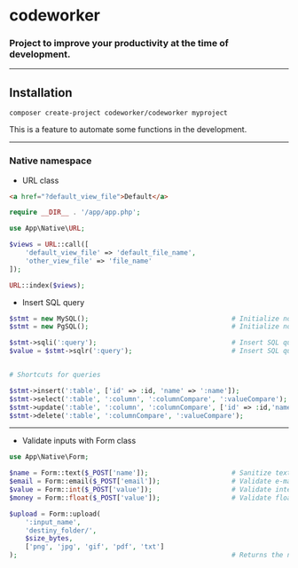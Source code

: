 # codeworker
### Project to improve your productivity at the time of development.

---

## Installation

```composer create-project codeworker/codeworker myproject```

This is a feature to automate some functions in the development.

---
### Native namespace

- URL class

```html
<a href="?default_view_file">Default</a>
```

```php
require __DIR__ . '/app/app.php';

use App\Native\URL;

$views = URL::call([
    'default_view_file' => 'default_file_name',
    'other_view_file' => 'file_name'
]);

URL::index($views);
```

- Insert SQL query

```php
$stmt = new MySQL();                                    # Initialize normal MySQL class
$stmt = new PgSQL();                                    # Initialize normal PgSQL class
```

```php
$stmt->sqli(':query');                                  # Insert SQL query
$value = $stmt->sqlr(':query');                         # Insert SQL query and returns a value
```

```php

# Shortcuts for queries

$stmt->insert(':table', ['id' => :id, 'name' => ':name']);
$stmt->select(':table', ':column', ':columnCompare', ':valueCompare');
$stmt->update(':table', ':column', ':columnCompare', ['id' => :id,'name' => ':name']);
$stmt->delete(':table', ':columnCompare', ':valueCompare');
```

---

- Validate inputs with Form class

```php
use App\Native\Form;

$name = Form::text($_POST['name']);                     # Sanitize text
$email = Form::email($_POST['email']);                  # Validate e-mail
$value = Form::int($_POST['value']);                    # Validate integers
$money = Form::float($_POST['value']);                  # Validate floats

$upload = Form::upload(
    ':input_name', 
    'destiny_folder/', 
    $size_bytes, 
    ['png', 'jpg', 'gif', 'pdf', 'txt']
);                                                      # Returns the name of the random entry
```

